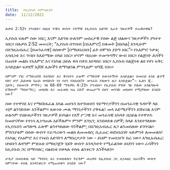 ```yaml
---
title:  የኢየሱስ ተምሳሌነት
date:  11/12/2022
---
```


`ሉቃስ 2:52ን ያንብቡ። በዚህ ጥቅስ ውስጥ የትኞቹ የኢየሱስ እድገት አራት ገጽታዎች ተጠቅሰዋል?`

ኢየሱስ ፍጹም ሰው ነበር; እናም እድገቱ ሁሉንም መሰረታዊ የሰው ልጅ ህልውና ገጽታዎችን ያካተተ ነበር። በሉቃስ 2:52 መሠረት; “ኢየሱስ በጥበብ [በአእምሮ] በቁመት [በአካል] እንዲሁም በእግዚአብሔር [በመንፈሳዊ] በሰውም [በማህበረሰቡ] ፊት በሞገስ ያድግ ነበር”። የአእምሮ ንቃቱ; አሳቢነቱ እና ጥበቡ ከእድሜው በላይ ነበር። ሆኖም ባህሪው ተመጣጣኝና ውብ ነበር። የልጅነት ሕጎችን በጠበቀ መልኩ የአእምሮ እና የአካል ኃይሉ ቀስ በቀስ እየዳበሩ ነበር። ኢየሱስ በልጅነቱ ልዩ የሆነ ፍቅር አሳይቷል። ፍቃደኛ እጆቹ ሌሎችን ለማገልገል ምንጊዜም ዝግጁ ነበሩ።

`በምንም ነገር የማይረበሽ ትዕግስት እና ቅንነትን ፈጽሞ የማይሰዋ እውነተኝነት አሳይቷል። በመርህ እንደ ቋጥኝ የፀና ሆኖ ሕይወቱ ከራስ ወዳድነት ነፃ የሆነ የአክብሮት መንፈስ ያለውን ጸጋ አሳይቷል።”— ኤለን ጂ. ኋይት; የዘመናት ምኞት; ገፅ 68-69 ማቴዎስ 4:23ን ያንብቡ። የኢየሱስ ሦስት ገፅ ያለው አገልግሎት ይኸውም ማስተማር; መስበክ እና መፈወስ ዛሬ በእኛ ውጤታማ በሆነ መንገድ መከወን የሚቻለው እንዴት ነው?`

ሰው የተዋሃደ እና የማይከፋፈል አካል መሆኑን ከተገነዘብን ሃይማኖታችንን በመንፈሳዊ ጉዳዮች ላይ ብቻ ልንገድበው አንችልም። እውነቱ ሙሉ ማንነታችንን ያቅፋል፤ መላ እድሜያችንን ይሸፍናል እናም ሁሉንም የህይወታችንን ገጽታዎች ይነካል። የእኛ ሥጋዊ እና መንፈሳዊ አካላት በኃይል የተዋሃዱ ከመሆናቸው የተነሳ ሊነጣጠሉ አይችሉም። ምንም እንኳን; እንደወደቁ ሰዎች; ከላይ እንደተገለጸው የኢየሱስን መግለጫ ፈጽሞ ልንተካከለው ባንችልም; በእግዚአብሔር ጸጋ ልንመስለው ይገባናል። ምክንያቱም በሰው ውስጥ የፈጣሪውን መልክ ለመመለስ; ሲፈጠር ወደነበረበት ፍፁምነት ለመመለስ፤ የአካል; የአዕምሮ እና የነፍስ እድገትን ለማበረታታት ነው - ይህም የመቤዠት ስራ ነው። እግዚአብሔር ህዝቡን ለዳግም ምጽአቱ በማዘጋጀት ሂደት ውስጥ እንዲካተት የሚፈልገው ይህንን ነው። ራሳችንን ከኢየሱስ ጋር በማነፃፀር; በልዩነቱ በቀላሉ ተስፋ ልንቆርጥ እንችላለን።

`ታዲያ በመስቀሉ ላይ ማተኮር እና የመስቀሉን ትርጉም መረዳት ከኢየሱስ ጋር ሲነጻጸር በራሳችን ውስጥ በምናየው ተስፋ እንዳንቆርጥ የሚጠብቀን እንዴት ነው?`